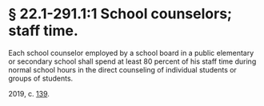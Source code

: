 # § 22.1-291.1:1 School counselors; staff time.

<p>Each school counselor employed by a school board in a public elementary or secondary school shall spend at least 80 percent of his staff time during normal school hours in the direct counseling of individual students or groups of students.</p><p>2019, c. <a href='http://lis.virginia.gov/cgi-bin/legp604.exe?191+ful+CHAP0139'>139</a>.</p>